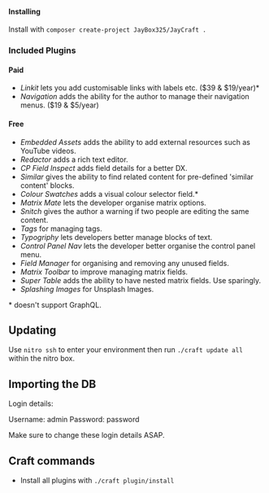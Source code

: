 #### Installing

Install with `composer create-project JayBox325/JayCraft .`

### Included Plugins

#### Paid
- *Linkit* lets you add customisable links with labels etc. ($39 & $19/year)*
- *Navigation* adds the ability for the author to manage their navigation menus. ($19 & $5/year)

#### Free
- *Embedded Assets* adds the ability to add external resources such as YouTube videos.
- *Redactor* adds a rich text editor.
- *CP Field Inspect* adds field details for a better DX.
- *Similar* gives the ability to find related content for pre-defined 'similar content' blocks.
- *Colour Swatches* adds a visual colour selector field.*
- *Matrix Mate* lets the developer organise matrix options.
- *Snitch* gives the author a warning if two people are editing the same content.
- *Tags* for managing tags.
- *Typogriphy* lets developers better manage blocks of text.
- *Control Panel Nav* lets the developer better organise the control panel menu.
- *Field Manager* for organising and removing any unused fields.
- *Matrix Toolbar* to improve managing matrix fields.
- *Super Table* adds the ability to have nested matrix fields. Use sparingly.
- *Splashing Images* for Unsplash Images.

\* doesn't support GraphQL.

## Updating

Use `nitro ssh` to enter your environment then run `./craft update all` within the nitro box.

## Importing the DB

Login details:

Username: admin
Password: password

Make sure to change these login details ASAP.


## Craft commands

- Install all plugins with `./craft plugin/install`
